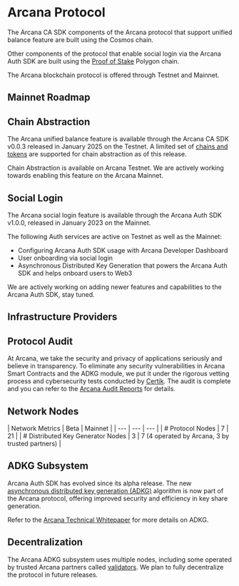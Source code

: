 # Arcana Protocol

The Arcana CA SDK components of the Arcana protocol that support unified balance feature are built using the Cosmos chain.

Other components of the protocol that enable social login via the Arcana Auth SDK are built using the [Proof of Stake](https://ethereum.org/en/developers/docs/consensus-mechanisms/#proof-of-stake) Polygon chain.

The Arcana blockchain protocol is offered through Testnet and Mainnet.

## Mainnet Roadmap

## Chain Abstraction

The Arcana unified balance feature is available through the Arcana CA SDK v0.0.3 released in January 2025 on the Testnet. A limited set of [chains and tokens](../ca_stack/) are supported for chain abstraction as of this release.

Chain Abstraction is available on Arcana Testnet. We are actively working towards enabling this feature on the Arcana Mainnet.

## Social Login

The Arcana social login feature is available through the Arcana Auth SDK v1.0.0, released in January 2023 on the Mainnet.

The following Auth services are active on Testnet as well as the Mainnet:

- Configuring Arcana Auth SDK usage with Arcana Developer Dashboard
- User onboarding via social login
- Asynchronous Distributed Key Generation that powers the Arcana Auth SDK and helps onboard users to Web3

We are actively working on adding newer features and capabilities to the Arcana Auth SDK, stay tuned.

## Infrastructure Providers

## Protocol Audit

At Arcana, we take the security and privacy of applications seriously and believe in transparency. To eliminate any security vulnerabilities in Arcana Smart Contracts and the ADKG module, we put it under the rigorous vetting process and cybersecurity tests conducted by [Certik](https://www.certik.com/). The audit is complete and you can refer to the [Arcana Audit Reports](https://github.com/arcana-network/audit-reports/) for details.

## Network Nodes

| Network Metrics | Beta | Mainnet | | --- | --- | --- | | # Protocol Nodes | 7 | 21 | | # Distributed Key Generator Nodes | 3 | 7 (4 operated by Arcana, 3 by trusted partners) |

## ADKG Subsystem

Arcana Auth SDK has evolved since its alpha release. The new [asynchronous distributed key generation (ADKG)](../../concepts/adkg/) algorithm is now part of the Arcana protocol, offering improved security and efficiency in key share generation.

Refer to the [Arcana Technical Whitepaper](https://www.notion.so/Arcana-Technical-Docs-a1d7fd0d2970452586c693e4fee14d08) for more details on ADKG.

## Decentralization

The Arcana ADKG subsystem uses multiple nodes, including some operated by trusted Arcana partners called [validators](../validators/). We plan to fully decentralize the protocol in future releases.
